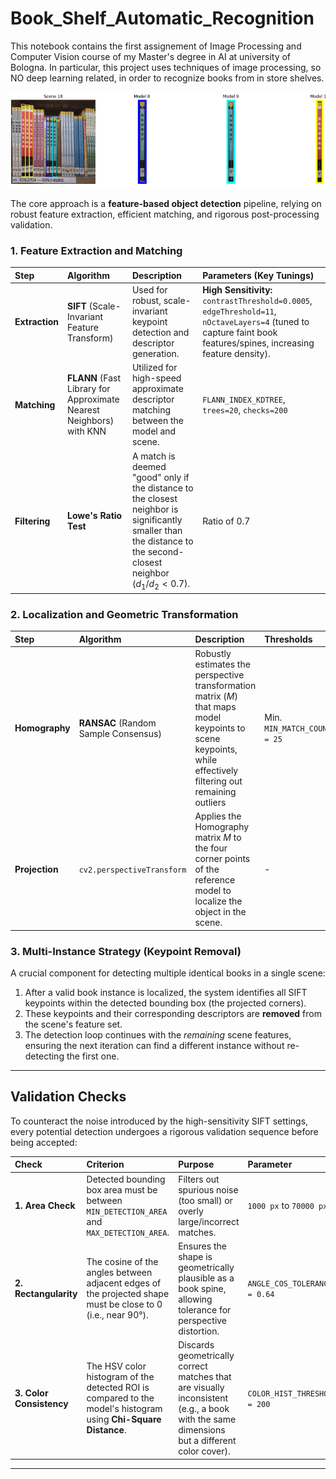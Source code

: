 # Book_Shelf_Automatic_Recognition

This notebook contains the first assignement of Image Processing and Computer Vision course of my Master's degree in AI at university of Bologna.
In particular, this project uses techniques of image processing, so NO deep learning related, in order to recognize books from in store shelves.

![Alt Text](Result.png)

The core approach is a **feature-based object detection** pipeline, relying on robust feature extraction, efficient matching, and rigorous post-processing validation.

### 1. Feature Extraction and Matching

| Step | Algorithm | Description | Parameters (Key Tunings) |
| :--- | :--- | :--- | :--- |
| **Extraction** | **SIFT** (Scale-Invariant Feature Transform) | Used for robust, scale-invariant keypoint detection and descriptor generation. | **High Sensitivity:** `contrastThreshold=0.0005`, `edgeThreshold=11`, `nOctaveLayers=4` (tuned to capture faint book features/spines, increasing feature density). |
| **Matching** | **FLANN** (Fast Library for Approximate Nearest Neighbors) with KNN | Utilized for high-speed approximate descriptor matching between the model and scene. | `FLANN_INDEX_KDTREE`, `trees=20`, `checks=200` |
| **Filtering** | **Lowe's Ratio Test** | A match is deemed "good" only if the distance to the closest neighbor is significantly smaller than the distance to the second-closest neighbor ($d_1 / d_2 < 0.7$). | Ratio of $0.7$ |

### 2. Localization and Geometric Transformation

| Step | Algorithm | Description | Thresholds |
| :--- | :--- | :--- | :--- |
| **Homography** | **RANSAC** (Random Sample Consensus) | Robustly estimates the perspective transformation matrix ($M$) that maps model keypoints to scene keypoints, while effectively filtering out remaining outliers | Min. `MIN_MATCH_COUNT = 25` |
| **Projection** | `cv2.perspectiveTransform` | Applies the Homography matrix $M$ to the four corner points of the reference model to localize the object in the scene. | - |

### 3. Multi-Instance Strategy (Keypoint Removal)

A crucial component for detecting multiple identical books in a single scene:

1.  After a valid book instance is localized, the system identifies all SIFT keypoints within the detected bounding box (the projected corners).
2.  These keypoints and their corresponding descriptors are **removed** from the scene's feature set.
3.  The detection loop continues with the *remaining* scene features, ensuring the next iteration can find a different instance without re-detecting the first one.

---

## Validation Checks

To counteract the noise introduced by the high-sensitivity SIFT settings, every potential detection undergoes a rigorous validation sequence before being accepted:

| Check | Criterion | Purpose | Parameter |
| :--- | :--- | :--- | :--- |
| **1. Area Check** | Detected bounding box area must be between `MIN_DETECTION_AREA` and `MAX_DETECTION_AREA`. | Filters out spurious noise (too small) or overly large/incorrect matches. | `1000 px` to `70000 px` |
| **2. Rectangularity** | The cosine of the angles between adjacent edges of the projected shape must be close to 0 (i.e., near 90°). | Ensures the shape is geometrically plausible as a book spine, allowing tolerance for perspective distortion. | `ANGLE_COS_TOLERANCE = 0.64` |
| **3. Color Consistency** | The HSV color histogram of the detected ROI is compared to the model's histogram using **Chi-Square Distance**. | Discards geometrically correct matches that are visually inconsistent (e.g., a book with the same dimensions but a different color cover). | `COLOR_HIST_THRESHOLD = 200` |

---
